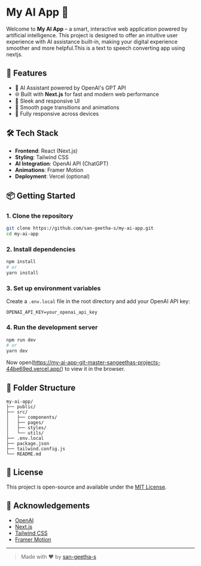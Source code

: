 
# My AI App 🤖

Welcome to **My AI App** – a smart, interactive web application powered by artificial intelligence. This project is designed to offer an intuitive user experience with AI assistance built-in, making your digital experience smoother and more helpful.This is a text to speech converting app using nextjs. 

## 🚀 Features

* 💬 AI Assistant powered by OpenAI's GPT API
* 🌐 Built with **Next.js** for fast and modern web performance
* 🎨 Sleek and responsive UI
* 🔄 Smooth page transitions and animations
* 📱 Fully responsive across devices

## 🛠️ Tech Stack

* **Frontend**: React (Next.js)
* **Styling**: Tailwind CSS
* **AI Integration**: OpenAI API (ChatGPT)
* **Animations**: Framer Motion
* **Deployment**: Vercel (optional)

## 📦 Getting Started

### 1. Clone the repository

```bash
git clone https://github.com/san-geetha-s/my-ai-app.git
cd my-ai-app
```

### 2. Install dependencies

```bash
npm install
# or
yarn install
```

### 3. Set up environment variables

Create a `.env.local` file in the root directory and add your OpenAI API key:

```env
OPENAI_API_KEY=your_openai_api_key
```

### 4. Run the development server

```bash
npm run dev
# or
yarn dev
```

Now open(https://my-ai-app-git-master-sangeethas-projects-44be69ed.vercel.app/) to view it in the browser.

## 📁 Folder Structure

```
my-ai-app/
├── public/
├── src/
│   ├── components/
│   ├── pages/
│   ├── styles/
│   └── utils/
├── .env.local
├── package.json
├── tailwind.config.js
└── README.md
```



## 📄 License

This project is open-source and available under the [MIT License](LICENSE).

## 🙌 Acknowledgements

* [OpenAI](https://openai.com/)
* [Next.js](https://nextjs.org/)
* [Tailwind CSS](https://tailwindcss.com/)
* [Framer Motion](https://www.framer.com/motion/)

---

> Made with ❤️ by [san-geetha-s](https://github.com/san-geetha-s)
